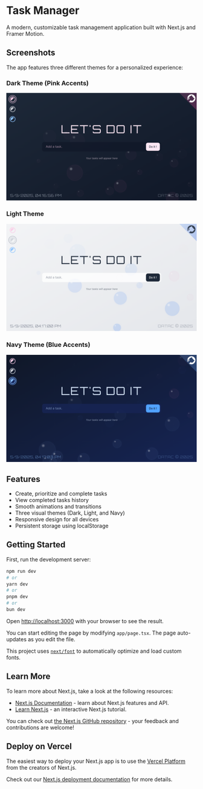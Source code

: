 # Task Manager

A modern, customizable task management application built with Next.js and Framer Motion.

## Screenshots

The app features three different themes for a personalized experience:

### Dark Theme (Pink Accents)
![Dark Theme Preview](/public/screen1.png)

### Light Theme
![Light Theme Preview](/public/screen2.png)

### Navy Theme (Blue Accents)
![Navy Theme Preview](/public/screen3.png)

## Features

- Create, prioritize and complete tasks
- View completed tasks history
- Smooth animations and transitions
- Three visual themes (Dark, Light, and Navy)
- Responsive design for all devices
- Persistent storage using localStorage

## Getting Started

First, run the development server:

```bash
npm run dev
# or
yarn dev
# or
pnpm dev
# or
bun dev
```

Open [http://localhost:3000](http://localhost:3000) with your browser to see the result.

You can start editing the page by modifying `app/page.tsx`. The page auto-updates as you edit the file.

This project uses [`next/font`](https://nextjs.org/docs/app/building-your-application/optimizing/fonts) to automatically optimize and load custom fonts.

## Learn More

To learn more about Next.js, take a look at the following resources:

- [Next.js Documentation](https://nextjs.org/docs) - learn about Next.js features and API.
- [Learn Next.js](https://nextjs.org/learn) - an interactive Next.js tutorial.

You can check out [the Next.js GitHub repository](https://github.com/vercel/next.js) - your feedback and contributions are welcome!

## Deploy on Vercel

The easiest way to deploy your Next.js app is to use the [Vercel Platform](https://vercel.com/new?utm_medium=default-template&filter=next.js&utm_source=create-next-app&utm_campaign=create-next-app-readme) from the creators of Next.js.

Check out our [Next.js deployment documentation](https://nextjs.org/docs/app/building-your-application/deploying) for more details.
